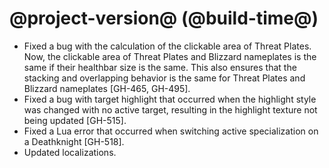 # @project-version@ (@build-time@)

* Fixed a bug with the calculation of the clickable area of Threat Plates. Now, the clickable area of Threat Plates and Blizzard nameplates is the same if their healthbar size is the same. This also ensures that the stacking and overlapping behavior is the same for Threat Plates and Blizzard nameplates [GH-465, GH-495].
* Fixed a bug with target highlight that occurred when the highlight style was changed with no active target, resulting in the highlight texture not being updated [GH-515].
* Fixed a Lua error that occurred when switching active specialization on a Deathknight [GH-518]. 
* Updated localizations.
